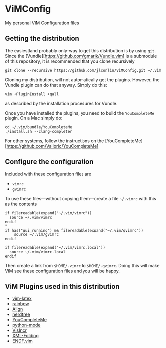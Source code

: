 # ViMConfig
My personal ViM Configuration files

## Getting the distribution
The easiestland probably only-way to get this distribution is by using `git`. Since the [Vundle][https://github.com/gmarik/Vundle.vim] is a submodule of this repository, it is recommended that you clone recursively

    git clone --recursive https://github.com/jlconlin/ViMConfig.git ~/.vim

Cloning my distribution, will not automatically get the plugins. However, the Vundle plugin can do that anyway. Simply do this:

    vim +PluginInstall +qall
as described by the installation procedures for Vundle.

Once you have installed the plugins, you need to build the `YouCompleteMe` plugin. On a Mac simply do:

    cd ~/.vim/bundle/YouCompleteMe
    ./install.sh --clang-completer
For other systems, follow the instructions on the [YouCompleteMe][https://github.com/Valloric/YouCompleteMe]

## Configure the configuration
Included with these configuration files are

 - `vimrc`
 - `gvimrc`

To use these files—without copying them—create a file `~/.vimrc` with this as the contents

    if filereadable(expand("~/.vim/vimrc"))
      source ~/.vim/vimrc
    endif
    "
    if has("gui_running") && filereadable(expand("~/.vim/gvimrc"))
        source ~/.vim/gvimrc
    endif

    if filereadable(expand("~/.vim/vimrc.local"))
      source ~/.vim/vimrc.local
    endif
Then create a link from `$HOME/.vimrc` to `$HOME/.gvimrc`. Doing this will make ViM see these configuration files and you will be happy.

## ViM Plugins used in this distribution

 - [vim-latex](https://github.com/neosimsim/vim-latex)
 - [rainbow](https://github.com/oblitum/rainbow)
 - [Align](https://github.com/JLimperg/Align)
 - [nerdtree](https://github.com/scrooloose/nerdtree)
 - [YouCompleteMe](https://github.com/Valloric/YouCompleteMe)
 - [python-mode](https://github.com/klen/python-mode)
 - [VisIncr](https://github.com/vim-scripts/VisIncr)
 - [XML-Folding](https://github.com/vim-scripts/XML-Folding)
 - [ENDF.vim](https://github.com/jlconlin/ENDF.vim)
